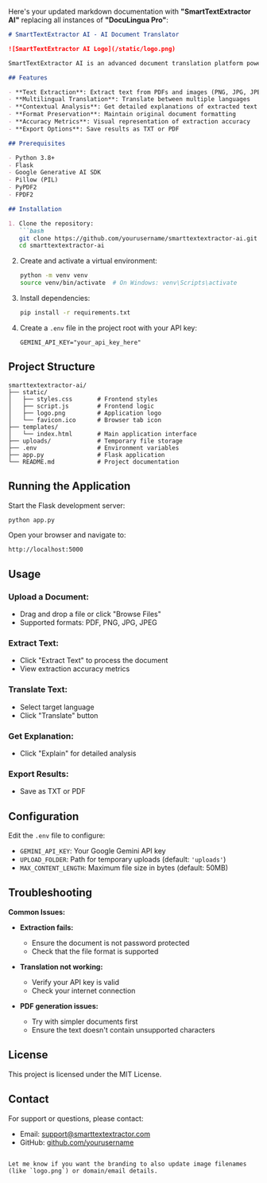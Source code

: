 Here's your updated markdown documentation with **"SmartTextExtractor AI"** replacing all instances of **"DocuLingua Pro"**:

````markdown
# SmartTextExtractor AI - AI Document Translator

![SmartTextExtractor AI Logo](/static/logo.png)

SmartTextExtractor AI is an advanced document translation platform powered by Gemini AI that extracts, translates, and analyzes text from documents with high accuracy.

## Features

- **Text Extraction**: Extract text from PDFs and images (PNG, JPG, JPEG)
- **Multilingual Translation**: Translate between multiple languages
- **Contextual Analysis**: Get detailed explanations of extracted text
- **Format Preservation**: Maintain original document formatting
- **Accuracy Metrics**: Visual representation of extraction accuracy
- **Export Options**: Save results as TXT or PDF

## Prerequisites

- Python 3.8+
- Flask
- Google Generative AI SDK
- Pillow (PIL)
- PyPDF2
- FPDF2

## Installation

1. Clone the repository:
   ```bash
   git clone https://github.com/yourusername/smarttextextractor-ai.git
   cd smarttextextractor-ai
````

2. Create and activate a virtual environment:

   ```bash
   python -m venv venv
   source venv/bin/activate  # On Windows: venv\Scripts\activate
   ```

3. Install dependencies:

   ```bash
   pip install -r requirements.txt
   ```

4. Create a `.env` file in the project root with your API key:

   ```env
   GEMINI_API_KEY="your_api_key_here"
   ```

## Project Structure

```
smarttextextractor-ai/
├── static/
│   ├── styles.css       # Frontend styles
│   ├── script.js        # Frontend logic
│   ├── logo.png         # Application logo
│   └── favicon.ico      # Browser tab icon
├── templates/
│   └── index.html       # Main application interface
├── uploads/             # Temporary file storage
├── .env                 # Environment variables
├── app.py               # Flask application
└── README.md            # Project documentation
```

## Running the Application

Start the Flask development server:

```bash
python app.py
```

Open your browser and navigate to:

```
http://localhost:5000
```

## Usage

### Upload a Document:

* Drag and drop a file or click "Browse Files"
* Supported formats: PDF, PNG, JPG, JPEG

### Extract Text:

* Click "Extract Text" to process the document
* View extraction accuracy metrics

### Translate Text:

* Select target language
* Click "Translate" button

### Get Explanation:

* Click "Explain" for detailed analysis

### Export Results:

* Save as TXT or PDF

## Configuration

Edit the `.env` file to configure:

* `GEMINI_API_KEY`: Your Google Gemini API key
* `UPLOAD_FOLDER`: Path for temporary uploads (default: `'uploads'`)
* `MAX_CONTENT_LENGTH`: Maximum file size in bytes (default: 50MB)

## Troubleshooting

**Common Issues:**

* **Extraction fails:**

  * Ensure the document is not password protected
  * Check that the file format is supported

* **Translation not working:**

  * Verify your API key is valid
  * Check your internet connection

* **PDF generation issues:**

  * Try with simpler documents first
  * Ensure the text doesn't contain unsupported characters

## License

This project is licensed under the MIT License.

## Contact

For support or questions, please contact:

* Email: [support@smarttextextractor.com](Deepak.B.in@outlook.com)
* GitHub: [github.com/yourusername]([https://github.com/yourusername](https://github.com/deepak5256))

```

Let me know if you want the branding to also update image filenames (like `logo.png`) or domain/email details.
```
